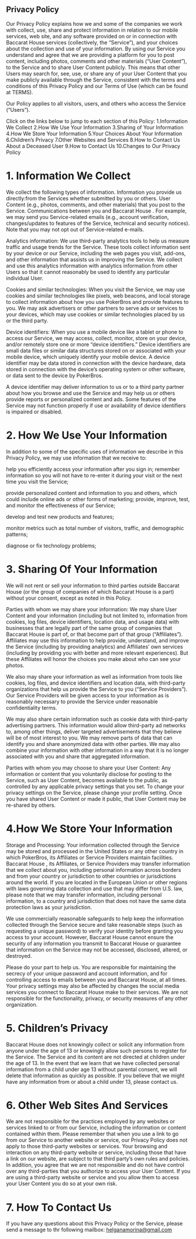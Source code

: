 ## Privacy Policy

Our Privacy Policy explains how we and some of the companies we work with collect, use, share and protect information in relation to our mobile services, web site, and any software provided on or in connection with Baccarat House services (collectively, the “Service”), and your choices about the collection and use of your information.
By using our Service you understand and agree that we are providing a platform for you to post content, including photos, comments and other materials (“User Content”), to the Service and to share User Content publicly. This means that other Users may search for, see, use, or share any of your User Content that you make publicly available through the Service, consistent with the terms and conditions of this Privacy Policy and our Terms of Use (which can be found at TERMS).

Our Policy applies to all visitors, users, and others who access the Service (“Users”).

Click on the links below to jump to each section of this Policy:
1.Information We Collect
2.How We Use Your Information
3.Sharing of Your Information
4.How We Store Your Information
5.Your Choices About Your Information
6.Children’s Privacy
7.Other Websites and Services
8.How to Contact Us About a Deceased User
9.How to Contact Us
10.Changes to Our Privacy Policy

# 1. Information We Collect
We collect the following types of information.
Information you provide us directly:from the Services whether submitted by you or others.
User Content (e.g., photos, comments, and other materials) that you post to the Service.
Communications between you and Baccarat House . For example, we may send you Service-related emails (e.g., account verification, changes/updates to features of the Service, technical and security notices). Note that you may not opt out of Service-related e-mails.

Analytics information:
We use third-party analytics tools to help us measure traffic and usage trends for the Service. These tools collect information sent by your device or our Service, including the web pages you visit, add-ons, and other information that assists us in improving the Service. We collect and use this analytics information with analytics information from other Users so that it cannot reasonably be used to identify any particular individual User.

Cookies and similar technologies:
When you visit the Service, we may use cookies and similar technologies like pixels, web beacons, and local storage to collect information about how you use PokerBros and provide features to you.
We may ask advertisers or other partners to serve ads or services to your devices, which may use cookies or similar technologies placed by us or the third party.

Device identifiers:
When you use a mobile device like a tablet or phone to access our Service, we may access, collect, monitor, store on your device, and/or remotely store one or more “device identifiers.” Device identifiers are small data files or similar data structures stored on or associated with your mobile device, which uniquely identify your mobile device. A device identifier may be data stored in connection with the device hardware, data stored in connection with the device’s operating system or other software, or data sent to the device by PokerBros.

A device identifier may deliver information to us or to a third party partner about how you browse and use the Service and may help us or others provide reports or personalized content and ads. Some features of the Service may not function properly if use or availability of device identifiers is impaired or disabled.

# 2. How We Use Your Information
In addition to some of the specific uses of information we describe in this Privacy Policy, we may use information that we receive to:

help you efficiently access your information after you sign in;
remember information so you will not have to re-enter it during your visit or the next time you visit the Service;

provide personalized content and information to you and others, which could include online ads or other forms of marketing;
provide, improve, test, and monitor the effectiveness of our Service;

develop and test new products and features;

monitor metrics such as total number of visitors, traffic, and demographic patterns;

diagnose or fix technology problems;

# 3. Sharing Of Your Information
We will not rent or sell your information to third parties outside Baccarat House  (or the group of companies of which Baccarat House  is a part) without your consent, except as noted in this Policy.

Parties with whom we may share your information:
We may share User Content and your information (including but not limited to, information from cookies, log files, device identifiers, location data, and usage data) with businesses that are legally part of the same group of companies that Baccarat House  is part of, or that become part of that group (“Affiliates”).
Affiliates may use this information to help provide, understand, and improve the Service (including by providing analytics) and Affiliates’ own services (including by providing you with better and more relevant experiences). But these Affiliates will honor the choices you make about who can see your photos.

We also may share your information as well as information from tools like cookies, log files, and device identifiers and location data, with third-party organizations that help us provide the Service to you (“Service Providers”). Our Service Providers will be given access to your information as is reasonably necessary to provide the Service under reasonable confidentiality terms.

We may also share certain information such as cookie data with third-party advertising partners. This information would allow third-party ad networks to, among other things, deliver targeted advertisements that they believe will be of most interest to you.
We may remove parts of data that can identify you and share anonymized data with other parties. We may also combine your information with other information in a way that it is no longer associated with you and share that aggregated information.

Parties with whom you may choose to share your User Content:
Any information or content that you voluntarily disclose for posting to the Service, such as User Content, becomes available to the public, as controlled by any applicable privacy settings that you set. To change your privacy settings on the Service, please change your profile setting. Once you have shared User Content or made it public, that User Content may be re-shared by others.

# 4.How We Store Your Information
Storage and Processing:
Your information collected through the Service may be stored and processed in the United States or any other country in which PokerBros, its Affiliates or Service Providers maintain facilities.
Baccarat House , its Affiliates, or Service Providers may transfer information that we collect about you, including personal information across borders and from your country or jurisdiction to other countries or jurisdictions around the world. If you are located in the European Union or other regions with laws governing data collection and use that may differ from U.S. law, please note that we may transfer information, including personal information, to a country and jurisdiction that does not have the same data protection laws as your jurisdiction.

We use commercially reasonable safeguards to help keep the information collected through the Service secure and take reasonable steps (such as requesting a unique password) to verify your identity before granting you access to your account. However, Baccarat House  cannot ensure the security of any information you transmit to Baccarat House or guarantee that information on the Service may not be accessed, disclosed, altered, or destroyed.

Please do your part to help us. You are responsible for maintaining the secrecy of your unique password and account information, and for controlling access to emails between you and Baccarat House, at all times. Your privacy settings may also be affected by changes the social media services you connect to Baccarat House make to their services. We are not responsible for the functionality, privacy, or security measures of any other organization.

# 5. Children’s Privacy
Baccarat House  does not knowingly collect or solicit any information from anyone under the age of 13 or knowingly allow such persons to register for the Service. The Service and its content are not directed at children under the age of 13. In the event that we learn that we have collected personal information from a child under age 13 without parental consent, we will delete that information as quickly as possible. If you believe that we might have any information from or about a child under 13, please contact us.

# 6. Other Web Sites And Services
We are not responsible for the practices employed by any websites or services linked to or from our Service, including the information or content contained within them. Please remember that when you use a link to go from our Service to another website or service, our Privacy Policy does not apply to those third-party websites or services. Your browsing and interaction on any third-party website or service, including those that have a link on our website, are subject to that third party’s own rules and policies. In addition, you agree that we are not responsible and do not have control over any third-parties that you authorize to access your User Content. If you are using a third-party website or service and you allow them to access your User Content you do so at your own risk.

# 7. How To Contact Us
If you have any questions about this Privacy Policy or the Service, please send a message to thr following mailbox:   helganamorina@gmail.com

